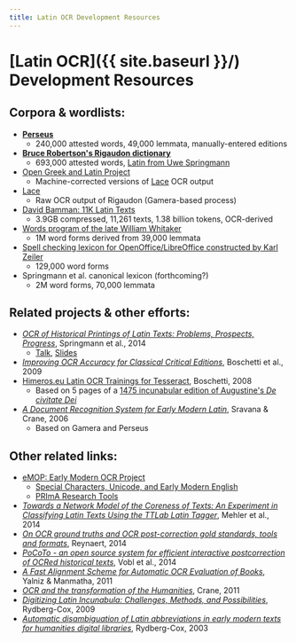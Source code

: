 ```yaml
---
title: Latin OCR Development Resources
---
```


# [Latin OCR]({{ site.baseurl }}/) Development Resources

## Corpora & wordlists:

 * [**Perseus**](http://www.perseus.tufts.edu/hopper/opensource/download)
   * 240,000 attested words, 49,000 lemmata, manually-entered editions
 * [**Bruce Robertson's Rigaudon dictionary**](https://github.com/brobertson/rigaudon/blob/master/Dictionaries/greek_and_latin.txt)
   * 693,000 attested words, [Latin from Uwe Springmann](https://twitter.com/heml/status/537057040351244288)
 * [Open Greek and Latin Project](https://github.com/OpenGreekAndLatin)
   * Machine-corrected versions of [Lace](http://heml.mta.ca/lace) OCR output
 * [Lace](http://heml.mta.ca/lace)
   * Raw OCR output of Rigaudon (Gamera-based process)
 * [David Bamman: 11K Latin Texts](http://www.cs.cmu.edu/~dbamman/latin.html)
   * 3.9GB compressed, 11,261 texts, 1.38 billion tokens, OCR-derived
 * [Words program of the late William Whitaker](http://archives.nd.edu/whitaker/words.htm)
   * 1M word forms derived from 39,000 lemmata
 * [Spell checking lexicon for OpenOffice/LibreOffice constructed by Karl Zeiler](http://extensions.openoffice.org/en/project/latin-spelling-and-hyphenation-dictionaries)
   * 129,000 word forms
 * Springmann et al. canonical lexicon (forthcoming?)
   * 2M word forms, 70,000 lemmata

## Related projects & other efforts:

 * [*OCR of Historical Printings of Latin Texts: Problems, Prospects, Progress*](http://www.cis.uni-muenchen.de/~springmann/papers/2014-04-07-DATeCH2014-Springmann.pdf), Springmann et al., 2014
   * [Talk](http://vimeo.com/99220359), [Slides](http://www.cis.uni-muenchen.de/~springmann/acroases/2014-05-20-Madrid.pdf)
 * [*Improving OCR Accuracy for Classical Critical Editions*](http://link.springer.com/chapter/10.1007/978-3-642-04346-8_17), Boschetti et al., 2009
 * [Himeros.eu Latin OCR Trainings for Tesseract](http://www.himeros.eu/), Boschetti, 2008
   * Based on 5 pages of a [1475 incunabular edition of Augustine's *De civitate Dei*](https://archive.org/details/augustinidecivitatedei00jensuoft)
 * [*A Document Recognition System for Early Modern Latin*](http://dl.tufts.edu/catalog/tufts:PB.001.001.00021), Sravana & Crane, 2006
   * Based on Gamera and Perseus

## Other related links:

 * [eMOP: Early Modern OCR Project](http://emop.tamu.edu/)
   * [Special Characters, Unicode, and Early Modern English](http://emop.tamu.edu/node/53)
   * [PRImA Research Tools](http://www.primaresearch.org/tools)
 * [*Towards a Network Model of the Coreness of Texts: An Experiment in Classifying Latin Texts Using the TTLab Latin Tagger*](http://link.springer.com/chapter/10.1007/978-3-319-12655-5_5), Mehler et al., 2014
 * [*On OCR ground truths and OCR post-correction gold standards, tools and formats*](http://dl.acm.org/citation.cfm?id=2595216), Reynaert, 2014
 * [*PoCoTo - an open source system for efficient interactive postcorrection of OCRed historical texts*](http://dl.acm.org/citation.cfm?id=2595197), Vobl et al., 2014
 * [*A Fast Alignment Scheme for Automatic OCR Evaluation of Books*](http://dx.doi.org/10.1109/ICDAR.2011.157), Yalniz & Manmatha, 2011
 * [*OCR and the transformation of the Humanities*](https://impactocr.wordpress.com/2011/10/25/keynote-ocr-and-the-transformation-of-the-humanities-2/), Crane, 2011
 * [*Digitizing Latin Incunabula: Challenges, Methods, and Possibilities*](http://digitalhumanities.org/dhq/vol/3/1/000027/000027.html), Rydberg-Cox, 2009
 * [*Automatic disambiguation of Latin abbreviations in early modern texts for humanities digital libraries*](http://dl.acm.org/citation.cfm?id=827207), Rydberg-Cox, 2003

